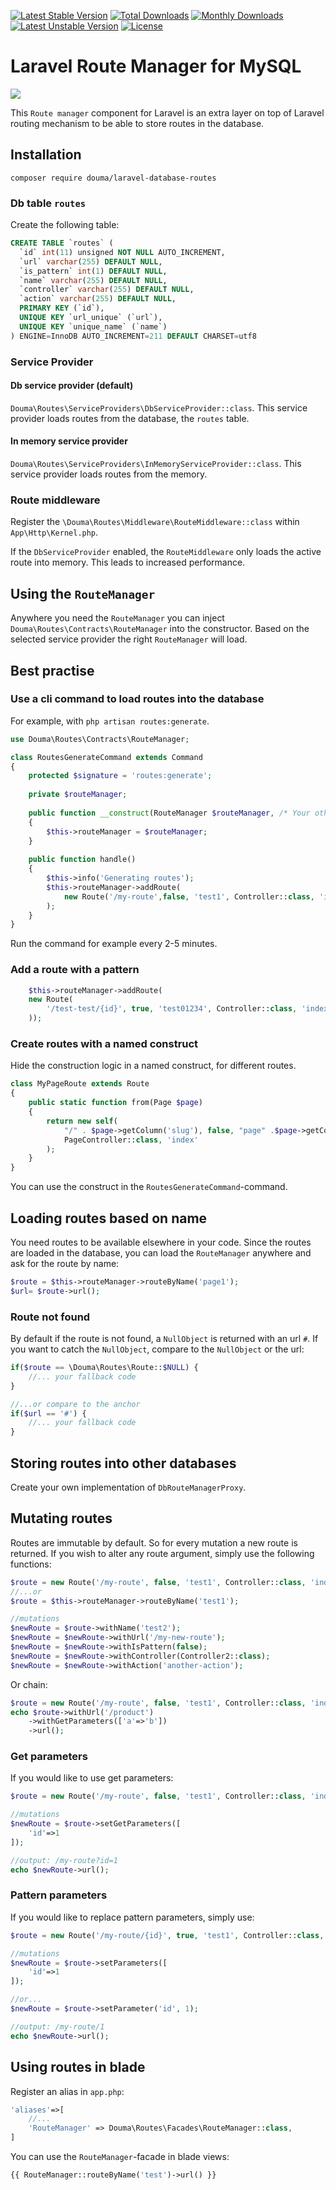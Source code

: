 [![Latest Stable Version](https://poser.pugx.org/douma/laravel-database-routes/v/stable)](https://packagist.org/packages/douma/laravel-controller-plugins)
[![Total Downloads](https://poser.pugx.org/douma/laravel-database-routes/downloads)](https://packagist.org/packages/douma/laravel-controller-plugins)
[![Monthly Downloads](https://poser.pugx.org/douma/laravel-database-routes/d/monthly)](https://packagist.org/packages/douma/laravel-controller-plugins)
[![Latest Unstable Version](https://poser.pugx.org/douma/laravel-database-routes/v/unstable)](https://packagist.org/packages/douma/laravel-controller-plugins)
[![License](https://poser.pugx.org/douma/laravel-database-routes/license)](https://packagist.org/packages/douma/laravel-controller-plugins)

# Laravel Route Manager for MySQL

![](https://unik.al/unik_content/uploads/2018/12/laravel-logo.png)

This `Route manager` component for Laravel is 
an extra layer on top of Laravel routing mechanism to 
be able to store routes in the database. 

## Installation

`composer require douma/laravel-database-routes`

### Db table `routes`

Create the following table:

```sql
CREATE TABLE `routes` (
  `id` int(11) unsigned NOT NULL AUTO_INCREMENT,
  `url` varchar(255) DEFAULT NULL,
  `is_pattern` int(1) DEFAULT NULL,
  `name` varchar(255) DEFAULT NULL,
  `controller` varchar(255) DEFAULT NULL,
  `action` varchar(255) DEFAULT NULL,
  PRIMARY KEY (`id`),
  UNIQUE KEY `url_unique` (`url`),
  UNIQUE KEY `unique_name` (`name`)
) ENGINE=InnoDB AUTO_INCREMENT=211 DEFAULT CHARSET=utf8
```

### Service Provider

#### Db service provider (default)

`Douma\Routes\ServiceProviders\DbServiceProvider::class`.
This service provider loads routes from the database, the `routes` table. 

#### In memory service provider

`Douma\Routes\ServiceProviders\InMemoryServiceProvider::class`.
This service provider loads routes from the memory.

### Route middleware

Register the `\Douma\Routes\Middleware\RouteMiddleware::class` within `App\Http\Kernel.php`.

If the `DbServiceProvider` enabled, the `RouteMiddleware` only loads the active route into memory.
This leads to increased performance. 

## Using the `RouteManager`

Anywhere you need the `RouteManager` you can inject `Douma\Routes\Contracts\RouteManager`
into the constructor. Based on the selected service provider the right
`RouteManager` will load. 

## Best practise

### Use a cli command to load routes into the database 

For example, with `php artisan routes:generate`.

```php
use Douma\Routes\Contracts\RouteManager;

class RoutesGenerateCommand extends Command 
{
    protected $signature = 'routes:generate';
    
    private $routeManager;
    
    public function __construct(RouteManager $routeManager, /* Your other dependencies */)
    {
        $this->routeManager = $routeManager;
    }
    
    public function handle()
    {
        $this->info('Generating routes');
        $this->routeManager->addRoute(
            new Route('/my-route',false, 'test1', Controller::class, 'index')
        );
    }
}
```

Run the command for example every 2-5 minutes.

### Add a route with a pattern

```php
    $this->routeManager->addRoute(
    new Route(
        '/test-test/{id}', true, 'test01234', Controller::class, 'index'
    ));
```

### Create routes with a named construct

Hide the construction logic in a named construct, for different routes. 

```php
class MyPageRoute extends Route
{
    public static function from(Page $page)
    {
        return new self(
            "/" . $page->getColumn('slug'), false, "page" .$page->getColumn('id'),
            PageController::class, 'index'
        );
    }
}
```

You can use the construct in the `RoutesGenerateCommand`-command. 

## Loading routes based on name

You need routes to be available elsewhere in your code. Since the routes
are loaded in the database, you can load the `RouteManager` anywhere and
ask for the route by name:

```php
$route = $this->routeManager->routeByName('page1');
$url= $route->url();
```

### Route not found 

By default if the route is not found, a `NullObject` is returned with an url `#`.
If you want to catch the `NullObject`, compare to the `NullObject` or the url:

```php
if($route == \Douma\Routes\Route::$NULL) {
    //... your fallback code
}

//...or compare to the anchor
if($url == '#') {
    //... your fallback code
}
```

## Storing routes into other databases

Create your own implementation of `DbRouteManagerProxy`.

## Mutating routes

Routes are immutable by default. So for every mutation a new
route is returned. If you wish to alter any route argument,
simply use the following functions:

```php
$route = new Route('/my-route', false, 'test1', Controller::class, 'index');
//...or
$route = $this->routeManager->routeByName('test1');

//mutations 
$newRoute = $route->withName('test2');
$newRoute = $newRoute->withUrl('/my-new-route');
$newRoute = $newRoute->withIsPattern(false);
$newRoute = $newRoute->withController(Controller2::class);
$newRoute = $newRoute->withAction('another-action');
```

Or chain:

```php
$route = new Route('/my-route', false, 'test1', Controller::class, 'index');
echo $route->withUrl('/product')
    ->withGetParameters(['a'=>'b'])
    ->url();
```

### Get parameters

If you would like to use get parameters:

```php
$route = new Route('/my-route', false, 'test1', Controller::class, 'index');

//mutations 
$newRoute = $route->setGetParameters([
    'id'=>1
]); 

//output: /my-route?id=1
echo $newRoute->url();
```

### Pattern parameters

If you would like to replace pattern parameters, simply use:

```php
$route = new Route('/my-route/{id}', true, 'test1', Controller::class, 'index');

//mutations 
$newRoute = $route->setParameters([
    'id'=>1
]); 

//or...
$newRoute = $route->setParameter('id', 1); 

//output: /my-route/1
echo $newRoute->url();
```

## Using routes in blade

Register an alias in `app.php`:

```php
'aliases'=>[
    //...
    'RouteManager' => Douma\Routes\Facades\RouteManager::class,
]
```

You can use the `RouteManager`-facade in blade views:

```php
{{ RouteManager::routeByName('test')->url() }}
```

